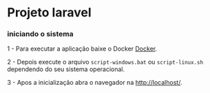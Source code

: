 # Projeto laravel

### iniciando o sistema

1 - Para executar a aplicação baixe o Docker [Docker](https://www.docker.com/).

2 - Depois execute o arquivo ``script-windows.bat`` ou ``script-linux.sh`` dependendo do seu sistema operacional.

3 - Apos a inicialização abra o navegador na [http://localhost/](http://localhost:80/).